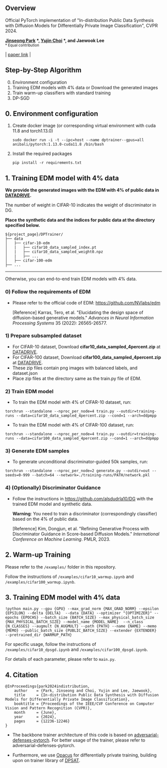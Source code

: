 

## Overview

Official PyTorch implementation of "In-distribution Public Data Synthesis with Diffusion Models for Differentially Private Image Classification", CVPR 2024.

**[Jinseong Park](https://jinseongp.github.io/) \*, [Yujin Choi](https://scholar.google.com/citations?user=3u0-O2sAAAAJ&hl=en) \*, and Jaewook Lee**   
<sup> * Equal contribution </sup> 

| [paper link](https://openaccess.thecvf.com/content/CVPR2024/html/Park_In-distribution_Public_Data_Synthesis_with_Diffusion_Models_for_Differentially_Private_CVPR_2024_paper.html) | 



## Step-by-Step Algorithm

0. Environment configuration
1. Training EDM models with 4\% data or Download the generated images 
2. Train warm-up classifiers with standard training
3. DP-SGD



## 0. Environment configuration 

1. Create docker image (or corresponding virtual environment with cuda 11.8 and torch1.13.0)

     ```
   sudo docker run -i -t --ipc=host --name dptrainer--gpus=all anibali/pytorch:1.13.0-cuda11.8 /bin/bash
   ```

2. Install the required packages

     ```
   pip install -r requirements.txt
   ```

   


## 1. Training EDM model with 4\% data
**We provide the generated images with the EDM with 4\% of public data in  [DATADRIVE](https://drive.google.com/drive/folders/14Wsb0Fl7Kp3m12oPQ2-kcr_sf3UB27WE?usp=sharing).**

The number of weight in CIFAR-10 indicates the weight of discriminator in DG.

**Place the synthetic data and the indices for public data at the directory specified below.**

```
${project_page}/DPTrainer/
├── data 
│   ├── cifar-10-edm
│   |   ├── cifar10_data_sampled_index.pt
│   |   ├── cifar10_data_sampled_weight0.npz
│   |   ├── ...
│   ├── cifar-100-edm
├── ...
```

---

Otherwise, you can end-to-end train EDM models with 4\% data. 

### 0) Follow the requirements of EDM

 - Please refer to the official code of EDM: https://github.com/NVlabs/edm

   [Reference] Karras, Tero, et al. "Elucidating the design space of diffusion-based generative models." *Advances in Neural Information Processing Systems* 35 (2022): 26565-26577.

### 1) Prepare subsampled dataset
  - For CIFAR-10 dataset, Download **cifar10_data_sampled_4percent.zip** at [DATADRIVE](https://drive.google.com/drive/folders/14Wsb0Fl7Kp3m12oPQ2-kcr_sf3UB27WE?usp=sharing).
   - For CIFAR-100 dataset, Download **cifar100_data_sampled_4percent.zip** at [DATADRIVE](https://drive.google.com/drive/folders/14Wsb0Fl7Kp3m12oPQ2-kcr_sf3UB27WE?usp=sharing).
  - These zip files contain png images with balanced labels, and dataset.json 
  - Place zip files at the directory same as the train.py file of EDM.

### 2) Train EDM model
  - To train the EDM model with 4\% of CIFAR-10 dataset, run: 
  ```
  torchrun --standalone --nproc_per_node=4 train.py --outdir=training-runs --data=cifar10_data_sampled_4percent.zip --cond=1 --arch=ddpmpp 
  ```
  - To train the EDM model with 4\% of CIFAR-100 dataset, run: 
  ```
  torchrun --standalone --nproc_per_node=4 train.py --outdir=training-runs --data=cifar100_data_sampled_4percent.zip --cond=1 --arch=ddpmpp 
  ```

### 3) Generate EDM samples
  - To generate unconditional discriminator-guided 50k samples, run: 
  ```
  torchrun --standalone --nproc_per_node=2 generate.py --outdir=out --seeds=0-999 --batch=64 --network=./training-runs/PATH/network.pkl
  ```

### 4) (Optionally) Discriminator Guidance 

  - Follow the instructions in https://github.com/alsdudrla10/DG with the trained EDM model and synthetic data.

    **Warning**: You need to train a discriminator (correspondingly classifier) based on the 4\% of public data.

    [Reference] Kim, Dongjun, et al. "Refining Generative Process with Discriminator Guidance in Score-based Diffusion Models." *International Conference on Machine Learning*. PMLR, 2023.

    

## 2. Warm-up Training

Please refer to the `/examples/` folder in this repository.

Follow the instructions of `/examples/cifar10_warmup.ipynb` and  `/examples/cifar100_warmup.ipynb`.



## 3. Training EDM model with 4\% data

  ```
!python main.py --gpu {GPU} --max_grad_norm {MAX_GRAD_NORM} --epsilon {EPSILON} --delta {DELTA}  --data {DATA} --optimizer "{OPTIMIZER}" --epochs {EPOCHS} --batch_size {BATCH_SIZE} --max_physical_batch_size {MAX_PHYSICAL_BATCH_SIZE} --model_name {MODEL_NAME}  --n_class {N_CLASSES} --augmult {N_AUGMULT} --path {PATH} --name {NAME} --memo {MEMO} --public_batch_size {PUBLIC_BATCH_SIZE} --extender {EXTENDER}  --pretrained_dir {WARMUP_PATH}
  ```

For specific usage, follow the instructions of `/examples/cifar10_dpsgd.ipynb` and  `/examples/cifar100_dpsgd.ipynb`.

For details of each parameter, please refer to `main.py`. 



## 4. Citation

```
@InProceedings{park2024indistribution,
    author    = {Park, Jinseong and Choi, Yujin and Lee, Jaewook},
    title     = {In-distribution Public Data Synthesis with Diffusion Models for Differentially Private Image Classification},
    booktitle = {Proceedings of the IEEE/CVF Conference on Computer Vision and Pattern Recognition (CVPR)},
    month     = {June},
    year      = {2024},
    pages     = {12236-12246}
}
```



- The backbone trainer architecture of this code is based on [adversarial-defenses-pytorch](https://github.com/Harry24k/adversarial-defenses-pytorch). For better usage of the trainer, please refer to adversarial-defenses-pytorch. 

- Furthermore, we use [Opacus](https://github.com/pytorch/opacus) for differentially private training, building upon on trainer library of [DPSAT](https://github.com/JinseongP/DPSAT).